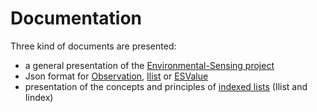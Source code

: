 # Documentation
Three kind of documents are presented:
- a general presentation of the [Environmental-Sensing project](https://github.com/loco-philippe/Environmental-Sensing/blob/main/documentation/ES-presentation.pdf)
- Json format for [Observation](https://github.com/loco-philippe/Environmental-Sensing/blob/main/documentation/ObsJSON-Standard.pdf), [Ilist](https://github.com/loco-philippe/Environmental-Sensing/blob/main/documentation/IlistJSON-Standard.pdf) or [ESValue](https://github.com/loco-philippe/Environmental-Sensing/blob/main/documentation/ESJSON-Standard.pdf)
- presentation of the concepts and principles of [indexed lists](https://github.com/loco-philippe/Environmental-Sensing/blob/main/documentation/Ilist_principles.pdf) (Ilist and Iindex)
